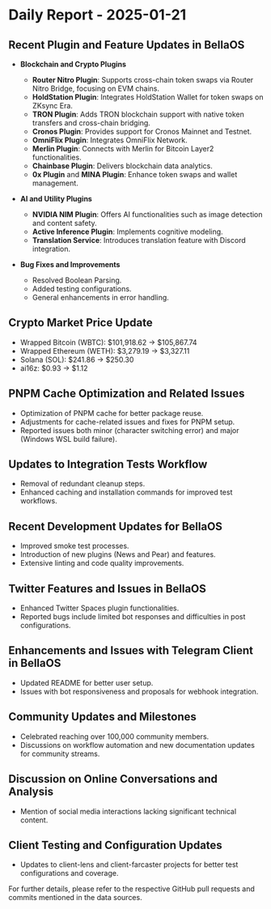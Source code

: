 # Daily Report - 2025-01-21

## Recent Plugin and Feature Updates in BellaOS
- **Blockchain and Crypto Plugins**
  - **Router Nitro Plugin**: Supports cross-chain token swaps via Router Nitro Bridge, focusing on EVM chains.
  - **HoldStation Plugin**: Integrates HoldStation Wallet for token swaps on ZKsync Era.
  - **TRON Plugin**: Adds TRON blockchain support with native token transfers and cross-chain bridging.
  - **Cronos Plugin**: Provides support for Cronos Mainnet and Testnet.
  - **OmniFlix Plugin**: Integrates OmniFlix Network.
  - **Merlin Plugin**: Connects with Merlin for Bitcoin Layer2 functionalities.
  - **Chainbase Plugin**: Delivers blockchain data analytics.
  - **0x Plugin** and **MINA Plugin**: Enhance token swaps and wallet management.

- **AI and Utility Plugins**
  - **NVIDIA NIM Plugin**: Offers AI functionalities such as image detection and content safety.
  - **Active Inference Plugin**: Implements cognitive modeling.
  - **Translation Service**: Introduces translation feature with Discord integration.

- **Bug Fixes and Improvements**
  - Resolved Boolean Parsing.
  - Added testing configurations.
  - General enhancements in error handling.

## Crypto Market Price Update
- Wrapped Bitcoin (WBTC): $101,918.62 → $105,867.74
- Wrapped Ethereum (WETH): $3,279.19 → $3,327.11
- Solana (SOL): $241.86 → $250.30
- ai16z: $0.93 → $1.12

## PNPM Cache Optimization and Related Issues
- Optimization of PNPM cache for better package reuse.
- Adjustments for cache-related issues and fixes for PNPM setup.
- Reported issues both minor (character switching error) and major (Windows WSL build failure).

## Updates to Integration Tests Workflow
- Removal of redundant cleanup steps.
- Enhanced caching and installation commands for improved test workflows.

## Recent Development Updates for BellaOS
- Improved smoke test processes.
- Introduction of new plugins (News and Pear) and features.
- Extensive linting and code quality improvements.

## Twitter Features and Issues in BellaOS
- Enhanced Twitter Spaces plugin functionalities.
- Reported bugs include limited bot responses and difficulties in post configurations.

## Enhancements and Issues with Telegram Client in BellaOS
- Updated README for better user setup.
- Issues with bot responsiveness and proposals for webhook integration.

## Community Updates and Milestones
- Celebrated reaching over 100,000 community members.
- Discussions on workflow automation and new documentation updates for community streams.

## Discussion on Online Conversations and Analysis
- Mention of social media interactions lacking significant technical content.

## Client Testing and Configuration Updates
- Updates to client-lens and client-farcaster projects for better test configurations and coverage.

For further details, please refer to the respective GitHub pull requests and commits mentioned in the data sources.
